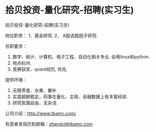 # 拾贝投资-量化研究-招聘(实习生)

拾贝投资-量化研究-招聘(实习生)


岗位职责：
1、基金研究.
2、 A股选股因子研究.

任职要求：
1. 数学、统计、计算机、电子工程、自动化相关专业. 会用linux和python.
2. 地点杭州.
3. 竞赛获奖、quant经历, 优先.


提供环境：
1. 无限零食、水果、餐补
2. 实盘超额稳定，同事在量化、主观、金融数据上有丰富经验.
3. 研究氛围自由，无杂活.

公司介绍：http://www.tbamc.com/

有意者发简历到邮箱：zhangcl@tbamc.com